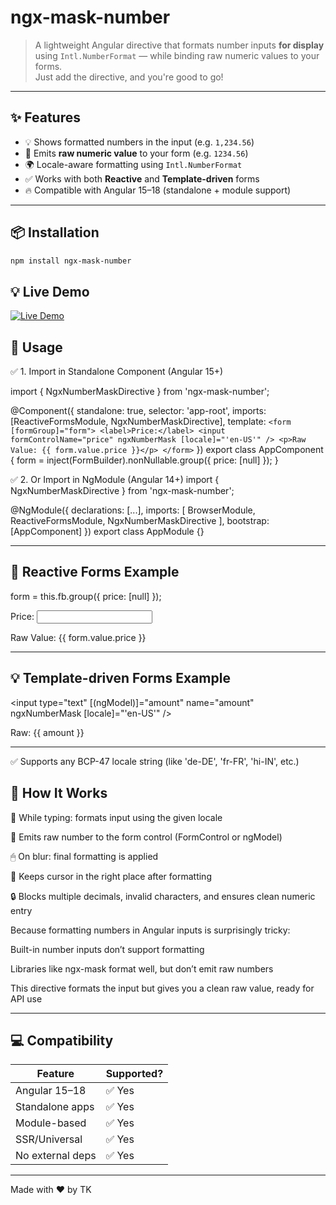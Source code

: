 # ngx-mask-number

> A lightweight Angular directive that formats number inputs **for display** using `Intl.NumberFormat` — while binding raw numeric values to your forms.  
> Just add the directive, and you're good to go!

---

## ✨ Features

- 💡 Shows formatted numbers in the input (e.g. `1,234.56`)
- 💎 Emits **raw numeric value** to your form (e.g. `1234.56`)
- 🌍 Locale-aware formatting using `Intl.NumberFormat`
- ✅ Works with both **Reactive** and **Template-driven** forms
- 🔥 Compatible with Angular 15–18 (standalone + module support)

---

## 📦 Installation

```bash
npm install ngx-mask-number

```
## 💡 Live Demo
[![Live Demo](https://img.shields.io/badge/demo-online-brightgreen)](https://tansukhkumar.github.io/ngx-mask-number/)


## 🚀 Usage

✅ 1. Import in Standalone Component (Angular 15+)

import { NgxNumberMaskDirective } from 'ngx-mask-number';

@Component({
  standalone: true,
  selector: 'app-root',
  imports: [ReactiveFormsModule, NgxNumberMaskDirective],
  template: `
    <form [formGroup]="form">
      <label>Price:</label>
      <input formControlName="price" ngxNumberMask [locale]="'en-US'" />
      <p>Raw Value: {{ form.value.price }}</p>
    </form>
  `
})
export class AppComponent {
  form = inject(FormBuilder).nonNullable.group({
    price: [null]
  });
}


✅ 2. Or Import in NgModule (Angular 14+)
import { NgxNumberMaskDirective } from 'ngx-mask-number';

@NgModule({
  declarations: [...],
  imports: [
    BrowserModule,
    ReactiveFormsModule,
    NgxNumberMaskDirective
  ],
  bootstrap: [AppComponent]
})
export class AppModule {}

---


## 🧪 Reactive Forms Example

form = this.fb.group({
  price: [null]
});

<form [formGroup]="form">
  <label>Price:</label>
  <input formControlName="price" ngxNumberMask [locale]="'en-US'" />
  <p>Raw Value: {{ form.value.price }}</p>
</form>

---

## 💡 Template-driven Forms Example

<input type="text" [(ngModel)]="amount" name="amount" ngxNumberMask [locale]="'en-US'" />
<p>Raw: {{ amount }}</p>

---

✅ Supports any BCP-47 locale string (like 'de-DE', 'fr-FR', 'hi-IN', etc.)


## 💬 How It Works

🧠 While typing: formats input using the given locale

💾 Emits raw number to the form control (FormControl or ngModel)

🖱 On blur: final formatting is applied

🔢 Keeps cursor in the right place after formatting

🔒 Blocks multiple decimals, invalid characters, and ensures clean numeric entry

Because formatting numbers in Angular inputs is surprisingly tricky:

Built-in number inputs don’t support formatting

Libraries like ngx-mask format well, but don’t emit raw numbers

This directive formats the input but gives you a clean raw value, ready for API use

---

## 💻 Compatibility
| Feature          | Supported? |
| ---------------- | ---------- |
| Angular 15–18    | ✅ Yes      |
| Standalone apps  | ✅ Yes      |
| Module-based     | ✅ Yes      |
| SSR/Universal    | ✅ Yes      |
| No external deps | ✅ Yes      |

---


Made with ❤️ by TK